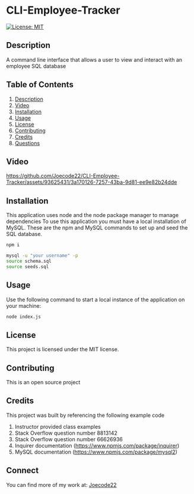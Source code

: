 # CLI-Employee-Tracker

[![License: MIT](https://img.shields.io/badge/License-MIT-yellow.svg)](https://opensource.org/licenses/MIT)

## Description

  A command line interface that allows a user to view and interact with an employee SQL database
  
## Table of Contents

1. [Description](#description)
3. [Video](#Video)
4. [Installation](#installation)
5. [Usage](#usage)
6. [License](#license)
7. [Contributing](#contributing)
8. [Credits](#Credits)
9. [Questions](#questions)

## Video

https://github.com/Joecode22/CLI-Employee-Tracker/assets/93625431/3a170126-7257-43ba-9d81-ee9e82b24dde

## Installation

This application uses node and the node package manager to manage dependencies
To use this application you must have a local installation of MySQL.
These are the npm and MySQL commands to set up and seed the SQL database.

```bash
npm i

mysql -u "your username" -p
source schema.sql
source seeds.sql
```

## Usage
Use the following command to start a local instance of the application on your machine:

```bash
node index.js
```

## License

This project is licensed under the MIT license.

## Contributing

This is an open source project

## Credits
This project was built by referencing the following example code
1. Instructor provided class examples
2. Stack Overflow question number 8813142
3. Stack Overflow question number 66626936
4. Inquirer documentation (https://www.npmjs.com/package/inquirer)
5. MySQL documentation (https://www.npmjs.com/package/mysql2)

## Connect

You can find more of my work at: [Joecode22](https://github.com/joecode22)

